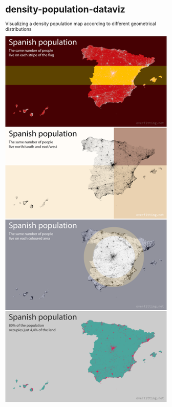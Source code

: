 # density-population-dataviz
Visualizing a density population map according to different geometrical distributions

![density-population-dataviz](/spainpop_FLAG.png)
![density-population-dataviz](/spainpop_QUARTERS.png)
![density-population-dataviz](/spainpop_CIRCLES.png)
![density-population-dataviz](/spainpop_HALF.png)
